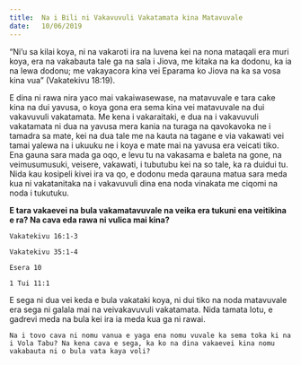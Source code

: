 ```yaml
---
title:  Na i Bili ni Vakavuvuli Vakatamata kina Matavuvale
date:   10/06/2019
---
```


“Ni’u sa kilai koya, ni na vakaroti ira na luvena kei na nona mataqali era muri koya, era na vakabauta tale ga na sala i Jiova, me kitaka na ka dodonu, ka ia na lewa dodonu; me vakayacora kina vei Eparama ko Jiova na ka sa vosa kina vua” (Vakatekivu 18:19).

E dina ni rawa nira yaco mai vakaiwasewase, na matavuvale e tara cake kina na dui yavusa, o koya gona era sema kina vei matavuvale na dui vakavuvuli vakatamata. Me kena i vakaraitaki, e dua na i vakavuvuli vakatamata ni dua na yavusa mera kania na turaga na qavokavoka ne i tamadra sa mate, kei na dua tale me na kauta na tagane e via vakawati vei tamai yalewa na i ukuuku ne i koya e mate mai na yavusa era veicati tiko. Ena gauna sara mada ga oqo, e levu tu na vakasama e baleta na gone, na veimusumusuki, veisere, vakawati, i tubutubu kei na so tale, ka ra duidui tu. Nida kau kosipeli kivei ira va qo, e dodonu meda qarauna matua sara meda kua ni vakatanitaka na i vakavuvuli dina ena noda vinakata me ciqomi na noda i tukutuku.

**E tara vakaevei na bula vakamatavuvale na veika era tukuni ena veitikina e ra? Na cava eda rawa ni vulica mai kina?**

`Vakatekivu 16:1-3`

`Vakatekivu 35:1-4`

`Esera 10`

`1 Tui 11:1`

E sega ni dua vei keda e bula vakataki koya, ni dui tiko na noda matavuvale era sega ni galala mai na veivakavuvuli vakatamata. Nida tamata lotu, e gadrevi meda na bula kei ira ia meda kua ga ni rawai.

`Na i tovo cava ni nomu vanua e yaga ena nomu vuvale ka sema toka ki na i Vola Tabu? Na kena cava e sega, ka ko na dina vakaevei kina nomu vakabauta ni o bula vata kaya voli?`